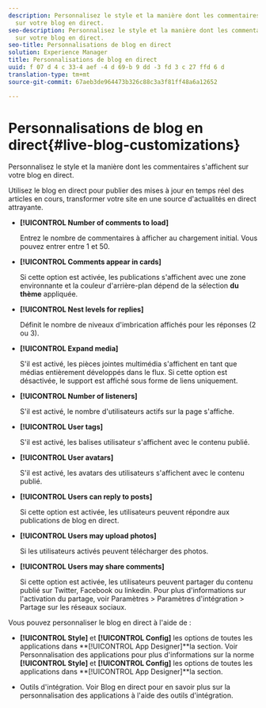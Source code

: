 ```yaml
---
description: Personnalisez le style et la manière dont les commentaires s'affichent
  sur votre blog en direct.
seo-description: Personnalisez le style et la manière dont les commentaires s'affichent
  sur votre blog en direct.
seo-title: Personnalisations de blog en direct
solution: Experience Manager
title: Personnalisations de blog en direct
uuid: f 07 d 4 c 33-4 aef -4 d 69-b 9 dd -3 fd 3 c 27 ffd 6 d
translation-type: tm+mt
source-git-commit: 67aeb3de964473b326c88c3a3f81ff48a6a12652

---
```



# Personnalisations de blog en direct{#live-blog-customizations}

Personnalisez le style et la manière dont les commentaires s'affichent sur votre blog en direct.



Utilisez le blog en direct pour publier des mises à jour en temps réel des articles en cours, transformer votre site en une source d'actualités en direct attrayante.

* **[!UICONTROL Number of comments to load]**

   Entrez le nombre de commentaires à afficher au chargement initial. Vous pouvez entrer entre 1 et 50.

* **[!UICONTROL Comments appear in cards]**

   Si cette option est activée, les publications s'affichent avec une zone environnante et la couleur d'arrière-plan dépend de la sélection **du thème** appliquée.

* **[!UICONTROL Nest levels for replies]**

   Définit le nombre de niveaux d'imbrication affichés pour les réponses (2 ou 3).

* **[!UICONTROL Expand media]**

   S'il est activé, les pièces jointes multimédia s'affichent en tant que médias entièrement développés dans le flux. Si cette option est désactivée, le support est affiché sous forme de liens uniquement.

* **[!UICONTROL Number of listeners]**

   S'il est activé, le nombre d'utilisateurs actifs sur la page s'affiche.

* **[!UICONTROL User tags]**

   S'il est activé, les balises utilisateur s'affichent avec le contenu publié.

* **[!UICONTROL User avatars]**

   S'il est activé, les avatars des utilisateurs s'affichent avec le contenu publié.

* **[!UICONTROL Users can reply to posts]**

   Si cette option est activée, les utilisateurs peuvent répondre aux publications de blog en direct.

* **[!UICONTROL Users may upload photos]**

   Si les utilisateurs activés peuvent télécharger des photos.

* **[!UICONTROL Users may share comments]**

   Si cette option est activée, les utilisateurs peuvent partager du contenu publié sur Twitter, Facebook ou linkedin. Pour plus d'informations sur l'activation du partage, voir Paramètres > Paramètres d'intégration > Partage sur les réseaux sociaux.

Vous pouvez personnaliser le blog en direct à l'aide de :

* **[!UICONTROL Style]** et **[!UICONTROL Config]** les options de toutes les applications dans **[!UICONTROL App Designer]**la section. Voir Personnalisation des applications pour plus d'informations sur la norme **[!UICONTROL Style]** et **[!UICONTROL Config]** les options de toutes les applications dans **[!UICONTROL App Designer]**la section.

* Outils d'intégration. Voir Blog en direct pour en savoir plus sur la personnalisation des applications à l'aide des outils d'intégration.

